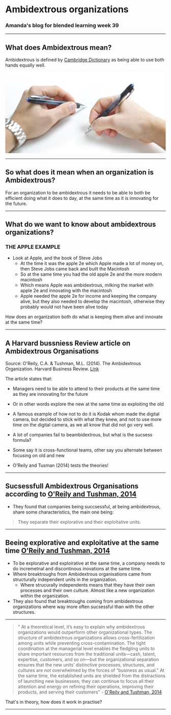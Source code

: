 # Ambidextrous organizations

### Amanda's blog for blended learning week 39 

---

## What does Ambidextrous mean?

Ambidextrous is defined by [Cambridge Dictionary](https://dictionary.cambridge.org/dictionary/english/ambidextrous) as being able to use both hands equally well. 

![Image of an ambidextrous person](istockphoto-173578716-170667a.jpg)

---

## So what does it mean when an organization is Ambidextrous? 

For an organization to be ambidextrous it needs to be able to both be efficient doing what it does to day,
at the same time as it is innovating for the future. 

---

## What do we want to know about ambidextrous organizations? 

### THE APPLE EXAMPLE
- Look at Apple, and the book of Steve Jobs
    - At the time it was the apple 2e which Apple made a lot of money on, then Steve Jobs came back and built the Macintosh
    - So at the same time you had the old apple 2e and the more modern
    macintosh 
    - Which means Apple was ambidextrous, milking the market with apple 2e
    and innovating with the macintosh 
    - Apple needed the apple 2e for income and keeping the     company alive, but they also needed to develop the macintosh, otherwise they probably would not have been alive today 

How does an organization both do what is keeping them alive and innovate at the same time? 

---

## A Harvard bussniess Review article on Ambidextrous Organisations 

Source: O'Reily, C.A. & Tushman, M.L. (2014). The Ambidextrous Organization. Harvard Business Review. [Link](https://hbr.org/2004/04/the-ambidextrous-organization) 

The article states that:
- Managers need to be able to attend to their products at the same time as they are innovating for the future
- Or in other words explore the new at the same time as exploiting the old
- A famous example of how not to do it is Kodak whom made the digital camera, but decided to stick with what they knew, and not to use more time on the digital camera, as we all know that did not go very well. 

- A lot of companies fail to beambidextrous, but what is the sucsess formula? 
- Some say it is cross-functional teams, other say you alternate between focusing on old and new
- O'Reily and Tusman (2014) tests the theories!

---

## Sucsessfull Ambidextrous Organisations according to [O'Reily and Tushman, 2014](https://hbr.org/2004/04/the-ambidextrous-organization)

- They found that companies being succsessful, at being ambidextrous, share some characteristics, the main one being: 

> They separate their explorative and their exploitative units.

---

## Beeing explorative and exploitative at the same time [O'Reily and Tushman, 2014](https://hbr.org/2004/04/the-ambidextrous-organization)

- To be explorative and exploirative at the same time, a company needs to do incremetnal and discontinous inovations at the same time.
- Where breaktroughs from Ambidextrous organixations came from structurally independent units in the organization.
    - Where strucurally independents means that they have their own processes and their own culture. Almost like a new organization within the organization. 
- They also found that breaktroughs coming from ambidextrous organizations where way more often sucsessful than with the other structures. 

---
 

> " At a theoretical level, it’s easy to explain why ambidextrous organizations would outperform other organizational types. The structure of ambidextrous organizations allows cross-fertilization among units while preventing cross-contamination. The tight coordination at the managerial level enables the fledgling units to share important resources from the traditional units—cash, talent, expertise, customers, and so on—but the organizational separation ensures that the new units’ distinctive processes, structures, and cultures are not overwhelmed by the forces of “business as usual.” At the same time, the established units are shielded from the distractions of launching new businesses; they can continue to focus all their attention and energy on refining their operations, improving their products, and serving their customers" -  [O'Reily and Tushman, 2014](https://hbr.org/2004/04/the-ambidextrous-organization) 

That's in theory, how does it work in practise?

---






